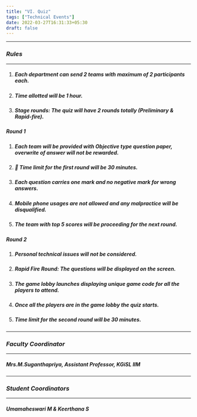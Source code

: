 ```yaml
---
title: "VI. Quiz"
tags: ["Technical Events"]
date: 2022-03-27T16:31:33+05:30
draft: false
---
```

***
### ***Rules***
***
1. ##### Each department can send 2 teams with maximum of 2 participants each.
2. ##### Time allotted will be 1 hour.
3. ##### Stage rounds: The quiz will have 2 rounds totally (Preliminary & Rapid-fire).

##### ***Round 1***

1. ##### Each team will be provided with Objective type question paper, overwrite of answer will not be rewarded.
2. ##### 	Time limit for the first round will be 30 minutes.
3. ##### Each question carries one mark and no negative mark for wrong answers.
4. ##### Mobile phone usages are not allowed and any malpractice will be disqualified.
5. ##### The team with top 5 scores will be proceeding for the next round.

##### ***Round 2***

1. ##### Personal technical issues will not be considered.
2. ##### Rapid Fire Round: The questions will be displayed on the screen.
3. ##### The game lobby launches displaying unique game code for all the players to attend.
4. ##### Once all the players are in the game lobby the quiz starts.
5. ##### Time limit for the second round will be 30 minutes.

***
### ***Faculty Coordinator***
***
##### Mrs.M.Suganthapriya, Assistant Professor, KGiSL IIM

***
### ***Student Coordinators***
***
##### Umamaheswari M & Keerthana S




